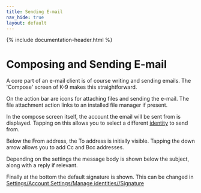 ```yaml
---
title: Sending E-mail 
nav_hide: true
layout: default
---
```


{% include documentation-header.html %}

# Composing and Sending E-mail

A core part of an e-mail client is of course writing and sending emails. 
The 'Compose' screen of K-9 makes this straightforward.

On the action bar are icons for attaching files and sending the e-mail. 
The file attachment action links to an installed file manager if present.

In the compose screen itself, the account the email will be sent from is displayed. 
Tapping on this allows you to select a different <a href="/documentation/identities.html">identity</a> to send from.

Below the From address, the To address is initially visible. Tapping the down arrow allows you to add Cc and Bcc addresses.

Depending on the settings the message body is shown below the subject, along with a reply if relevant.

Finally at the bottom the default signature is shown. This can be changed in 
<a href="/documentation/settings/account_settings">Settings/Account Settings/Manage identities/<Identity>/Signature</a>
